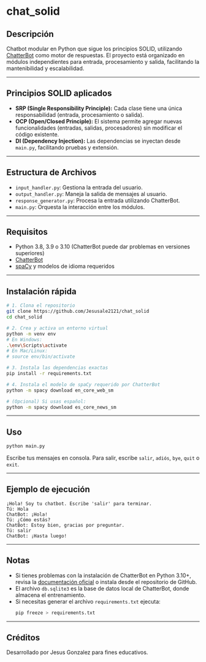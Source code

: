 # chat_solid

## Descripción

Chatbot modular en Python que sigue los principios SOLID, utilizando [ChatterBot](https://chatterbot.readthedocs.io/) como motor de respuestas. El proyecto está organizado en módulos independientes para entrada, procesamiento y salida, facilitando la mantenibilidad y escalabilidad.

---

## Principios SOLID aplicados

- **SRP (Single Responsibility Principle):** Cada clase tiene una única responsabilidad (entrada, procesamiento o salida).
- **OCP (Open/Closed Principle):** El sistema permite agregar nuevas funcionalidades (entradas, salidas, procesadores) sin modificar el código existente.
- **DI (Dependency Injection):** Las dependencias se inyectan desde `main.py`, facilitando pruebas y extensión.

---

## Estructura de Archivos

- `input_handler.py`: Gestiona la entrada del usuario.
- `output_handler.py`: Maneja la salida de mensajes al usuario.
- `response_generator.py`: Procesa la entrada utilizando ChatterBot.
- `main.py`: Orquesta la interacción entre los módulos.

---

## Requisitos

- Python 3.8, 3.9 o 3.10 (ChatterBot puede dar problemas en versiones superiores)
- [ChatterBot](https://chatterbot.readthedocs.io/)
- [spaCy](https://spacy.io/) y modelos de idioma requeridos

---

## Instalación rápida

```sh
# 1. Clona el repositorio
git clone https://github.com/Jesusale2121/chat_solid
cd chat_solid

# 2. Crea y activa un entorno virtual
python -m venv env
# En Windows:
.\env\Scripts\activate
# En Mac/Linux:
# source env/bin/activate

# 3. Instala las dependencias exactas
pip install -r requirements.txt

# 4. Instala el modelo de spaCy requerido por ChatterBot
python -m spacy download en_core_web_sm

# (Opcional) Si usas español:
python -m spacy download es_core_news_sm
```

---

## Uso

```sh
python main.py
```

Escribe tus mensajes en consola. Para salir, escribe `salir`, `adiós`, `bye`, `quit` o `exit`.

---

## Ejemplo de ejecución

```
¡Hola! Soy tu chatbot. Escribe 'salir' para terminar.
Tú: Hola
ChatBot: ¡Hola!
Tú: ¿Cómo estás?
ChatBot: Estoy bien, gracias por preguntar.
Tú: salir
ChatBot: ¡Hasta luego!
```

---

## Notas

- Si tienes problemas con la instalación de ChatterBot en Python 3.10+, revisa la [documentación oficial](https://chatterbot.readthedocs.io/) o instala desde el repositorio de GitHub.
- El archivo `db.sqlite3` es la base de datos local de ChatterBot, donde almacena el entrenamiento.
- Si necesitas generar el archivo `requirements.txt` ejecuta:
  ```sh
  pip freeze > requirements.txt
  ```

---

## Créditos

Desarrollado por Jesus Gonzalez para fines educativos.